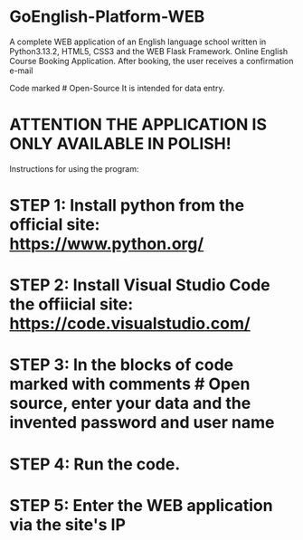 # GoEnglish-Platform-WEB
 A complete WEB application of an English language school written in Python3.13.2, HTML5, CSS3 and the WEB Flask Framework.
 Online English Course Booking Application. After booking, the user receives a confirmation e-mail

 Code marked # Open-Source It is intended for data entry.


 # ATTENTION THE APPLICATION IS ONLY AVAILABLE IN POLISH!

 

Instructions for using the program:

# STEP 1: Install python from the official site: https://www.python.org/
# STEP 2: Install Visual Studio Code the offiicial site: https://code.visualstudio.com/
# STEP 3: In the blocks of code marked with comments # Open source, enter your data and the invented password and user name
# STEP 4: Run the code.
# STEP 5: Enter the WEB application via the site's IP
